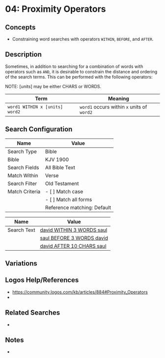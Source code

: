 # 04: Proximity Operators 

## Concepts
- Constraining word searches with operators ```WITHIN```, ```BEFORE```, and ```AFTER```.

## Description
Sometimes, in addition to searching for a combination of words with operators such as ```AND```, it is desirable to constrain the distance and ordering of the search terms. This can be performed with the following operators:

NOTE: [units] may be either CHARS or WORDS.

| Term                               | Meaning                                                |
| ---------------------------------- | ------------------------------------------------------ |
| ```word1 WITHIN x [units] word2``` | ```word1``` occurs within ```x``` units of ```word2``` |


## Search Configuration

| Name           | Value                       |
| -------------- | --------------------------- |
| Search Type    | Bible                       |
| Bible          | KJV 1900                    |
| Search Fields  | All Bible Text              |
| Match Within   | Verse                       |
| Search Filter  | Old Testament               |
| Match Criteria | - [ ] Match case            |
|                | - [ ] Match all forms       |
|                | Reference matching: Default |

| Name        | Value                                                                                                                                                                                                                                                                                                                                                       |
| ----------- | ----------------------------------------------------------------------------------------------------------------------------------------------------------------------------------------------------------------------------------------------------------------------------------------------------------------------------------------------------------- |
| Search Text | [david WITHIN 3 WORDS saul](https://ref.ly/logos4/Search?kind=BibleSearch&q=david+WITHIN+3+WORDS+saul&syntax=v2&documentlevel=verse&match=nostem&references=bible%2bkjv.1-17.10.3%0abible%2bkjv.18-39&in=raw%3aTop%7cDataType%3dbible%7cResourceType%3dtext.monograph.bible%7cResultLimit%3d1%7cTitle%3dTop%2520Bible%2520(KJV%25201900)&viewkind=passages) |
|             | [saul BEFORE 3 WORDS david](https://ref.ly/logos4/Search?kind=BibleSearch&q=saul+BEFORE+3+WORDS+david&syntax=v2&documentlevel=verse&match=nostem&references=bible%2bkjv.1-17.10.3%0abible%2bkjv.18-39&in=raw%3aTop%7cDataType%3dbible%7cResourceType%3dtext.monograph.bible%7cResultLimit%3d1%7cTitle%3dTop%2520Bible%2520(KJV%25201900)&viewkind=passages) |
|             | [david AFTER 10 CHARS saul](https://ref.ly/logos4/Search?kind=BibleSearch&q=david+AFTER+10+CHARS+saul&syntax=v2&documentlevel=verse&match=nostem&references=bible%2bkjv.1-17.10.3%0abible%2bkjv.18-39&in=raw%3aTop%7cDataType%3dbible%7cResourceType%3dtext.monograph.bible%7cResultLimit%3d1%7cTitle%3dTop%2520Bible%2520(KJV%25201900)&viewkind=passages) |

## Variations


## Logos Help/References
- https://community.logos.com/kb/articles/884#Proximity_Operators
- 

## Related Searches
- 

## Notes
- 

